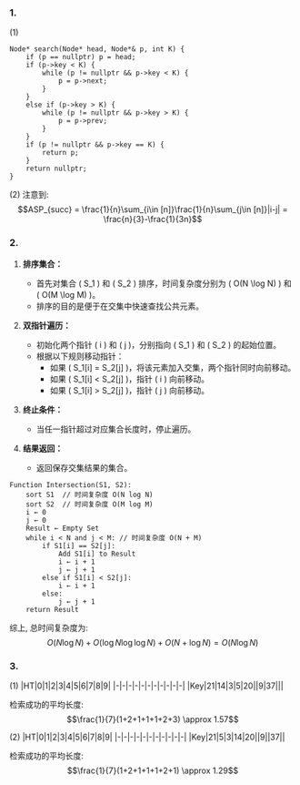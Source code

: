 ### 1.
(1)

```
Node* search(Node* head, Node*& p, int K) {
    if (p == nullptr) p = head;
    if (p->key < K) {
        while (p != nullptr && p->key < K) {
            p = p->next;
        }
    }
    else if (p->key > K) {
        while (p != nullptr && p->key > K) {
            p = p->prev;
        }
    }
    if (p != nullptr && p->key == K) {
        return p;  
    }
    return nullptr; 
}
```

(2)
注意到:
$$ASP_{succ} = \frac{1}{n}\sum_{i\in [n]}\frac{1}{n}\sum_{j\in [n]}|i-j| = \frac{n}{3}-\frac{1}{3n}$$

### 2.
1. **排序集合：**
   - 首先对集合 \( S_1 \) 和 \( S_2 \) 排序，时间复杂度分别为 \( O(N \log N) \) 和 \( O(M \log M) \)。
   - 排序的目的是便于在交集中快速查找公共元素。

2. **双指针遍历：**
   - 初始化两个指针 \( i \) 和 \( j \)，分别指向 \( S_1 \) 和 \( S_2 \) 的起始位置。
   - 根据以下规则移动指针：
     - 如果 \( S_1[i] = S_2[j] \)，将该元素加入交集，两个指针同时向前移动。
     - 如果 \( S_1[i] < S_2[j] \)，指针 \( i \) 向前移动。
     - 如果 \( S_1[i] > S_2[j] \)，指针 \( j \) 向前移动。

3. **终止条件：**
   - 当任一指针超过对应集合长度时，停止遍历。

4. **结果返回：**
   - 返回保存交集结果的集合。

```
Function Intersection(S1, S2):
    sort S1  // 时间复杂度 O(N log N)
    sort S2  // 时间复杂度 O(M log M)
    i ← 0
    j ← 0
    Result ← Empty Set
    while i < N and j < M: // 时间复杂度 O(N + M)
        if S1[i] == S2[j]:
            Add S1[i] to Result
            i ← i + 1
            j ← j + 1
        else if S1[i] < S2[j]:
            i ← i + 1
        else:
            j ← j + 1
    return Result
```
综上, 总时间复杂度为:
$$O(N\log N)+O(\log N\log\log N)+O(N+\log N) = O(N\log N)$$

### 3.
(1)
|HT|0|1|2|3|4|5|6|7|8|9|
|-|-|-|-|-|-|-|-|-|-|-|
|Key|21|14|3|5|20||9|37|||

检索成功的平均长度:
$$\frac{1}{7}(1+2+1+1+1+2+3) \approx 1.57$$

(2)
|HT|0|1|2|3|4|5|6|7|8|9|
|-|-|-|-|-|-|-|-|-|-|-|
|Key|21|5|3|14|20||9||37||

检索成功的平均长度:
$$\frac{1}{7}(1+2+1+1+1+2+1) \approx 1.29$$